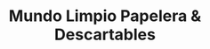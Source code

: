 ---
title: "Mundo Limpio Papelera & Descartables"
url: /cipolletti/mundo-limpio-papelera-y-descartables/
shop: farmacia
---